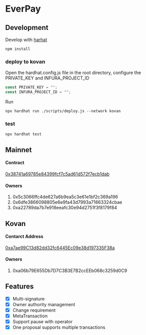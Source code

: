 # EverPay

## Development


Develop with [harhat](https://hardhat.org/tutorial/)

```
npm install
```

### deploy to kovan

Open the hardhat.config.js file in the root directory, configure the PRIVATE_KEY and INFURA_PROJECT_ID

``` js
const PRIVATE_KEY = "";
const INFURA_PROJECT_ID = "";
```

Run

```
npx hardhat run ./scripts/deploy.js --network kovan
```

### test

```
npx hardhat test
```

## Mainnet

#### Contract

[0x38741a69785e84399fcf7c5ad61d572f7ecb1dab](https://etherscan.io/address/0x38741a69785e84399fcf7c5ad61d572f7ecb1dab)

#### Owners

1. 0x5c3066ffc4de627a6b9ea5c3e61e1bf2c369a196
2. 0x6dfe3866098805e6e9fa43d7993a71663324cbae
3. 0xa22789da7b7e918eeafc30e94d2751f3f8179f84

## Kovan

#### Contarct Address

[0xa7ae99C13d82dd32fc6445Ec09e38d197335F38a](https://kovan.etherscan.io/address/0xa7ae99C13d82dd32fc6445Ec09e38d197335F38a)

#### Owners

1. 0xa06b79E655Db7D7C3B3E7B2ccEEb068c3259d0C9

## Features

- [x] Multi-signature
- [x] Owner authority management
- [x] Change requirement
- [x] MetaTransaction
- [x] Support pause with operator
- [x] One proposal supports multiple transactions